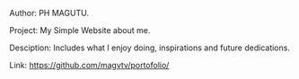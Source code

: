 Author: PH MAGUTU.

Project: My Simple Website about me.

Desciption: Includes what I enjoy doing, inspirations and future dedications.

Link: https://github.com/magvtv/portofolio/

